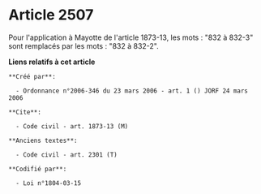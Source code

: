 # Article 2507

Pour l'application à Mayotte de l'article 1873-13, les mots : "832 à 832-3" sont remplacés par les mots : "832 à 832-2".

**Liens relatifs à cet article**

	**Créé par**:

	  - Ordonnance n°2006-346 du 23 mars 2006 - art. 1 () JORF 24 mars 2006

	**Cite**:

	  - Code civil - art. 1873-13 (M)

	**Anciens textes**:

	  - Code civil - art. 2301 (T)

	**Codifié par**:

	  - Loi n°1804-03-15
